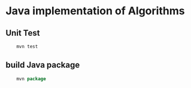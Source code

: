 Java implementation of Algorithms
=================================

Unit Test
---------

```java
    mvn test
```

build Java package
------------------

```java
    mvn package
```
